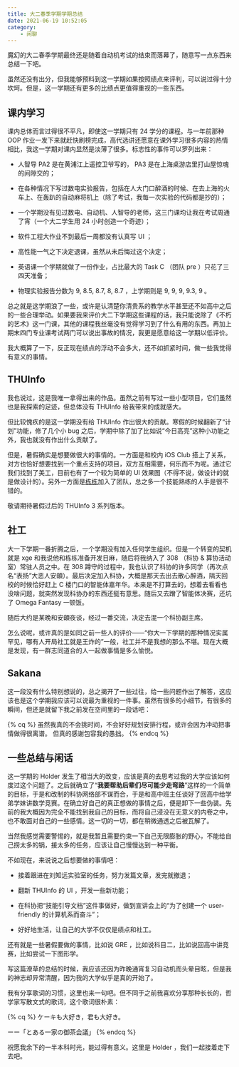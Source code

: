 ```yaml
---
title: 大二春季学期学期总结
date: 2021-06-19 10:52:05
category:
    - 闲聊
---
```


魔幻的大二春季学期最终还是随着自动机考试的结束而落幕了，随意写一点东西来总结一下吧。

<!-- more -->

虽然还没有出分，但我能够预料到这一学期如果按照绩点来评判，可以说过得十分坎坷。但是，这一学期还有更多的比绩点更值得重视的一些东西。

## 课内学习

课内总体而言过得很不平凡，即使这一学期只有 24 学分的课程。与一年前那种 OOP 作业一发下来就赶快刷榜完成，高代选讲还愿意在课外学习很多内容的热情相比，我这一学期对课内显然是淡薄了很多。标志性的事件可以罗列出来：

- 人智导 PA2 是在黄浦江上遥控卫爷写的， PA3 是在上海桌游店里打山屋惊魂的间隙交的；

- 在各种情况下写过数电实验报告，包括在人大门口醉酒的时候、在去上海的火车上、在轰趴的自动麻将机上（除了考试，我每一次实验的代码都是抄的）；

- 一个学期没有见过数电、自动机、人智导的老师，这三门课均让我在考试周通了宵（一个大二学生用 24 小时创造一个奇迹）；

- 软件工程大作业不到最后一周都没有认真写 UI ；

- 高性能一气之下决定退课，虽然从未后悔过这个决定；

- 英语课一个学期就做了一份作业，占比最大的 Task C （团队 pre ）只花了三四天准备；

- 物理实验报告分数为 9, 8.5, 8.7, 8, 8.7 ，上学期则是 9, 9, 9, 9.3, 9 。

总之就是这学期浪了一些，或许是认清楚你清贵系的教学水平甚至还不如高中之后的一些合理举动。如果要我来评价大二下学期这些课程的话，我只能说除了《不朽的艺术》这一门课，其他的课程我丝毫没有觉得学习到了什么有用的东西。再加上期末四门专业课考试两门可以说出事故的情况，我更是愿意给这一学期以低评价。

我大概算了一下，反正现在绩点的浮动不会多大，还不如抓紧时间，做一些我觉得有意义的事情。

## THUInfo

我也说过，这是我唯一拿得出来的作品。虽然之前有写过一些小型项目，它们虽然也是我探索的足迹，但总体没有 THUInfo 给我带来的成就感大。

但比较愧疚的是这一学期没有给 THUInfo 作出很大的贡献。寒假的时候翻新了“计划”功能，修了几个小 bug 之后，学期中除了加了比如说“今日高亮”这种小功能之外，我也就没有作出什么贡献了。

但是，暑假确实是想要做很大的事情的。一方面是和校内 iOS Club 搭上了关系，对方也恰好想要找到一个重点支持的项目，双方互相需要，何乐而不为呢。通过它我们找到了美工，目前也有了一个较为简单的 UI 效果图（不得不说，做设计的就是做设计的）。另外一方面是[栋栋](https://www.zhihu.com/question/63407413)加入了团队，总之多一个技能熟练的人手是很不错的。

敬请期待暑假过后的 THUInfo 3 系列版本。

## 社工

大一下学期一番折腾之后，一个学期没有加入任何学生组织。但是一个转变的契机就是 xge 和我说他和栋栋准备开发日麻，随后将我纳入了 308 （科协 & 算协活动室）常驻人员之中。在 308 蹲守的过程中，我也认识了科协的许多同学（再次点名“表扬”大恶人安頔）。最后决定加入科协，大概是那天去出去散心醉酒，隔天回校的时候恰好赶上 C 楼门口的智能体嘉年华。本来是不打算去的，想着去看看也没啥问题，就突然发现科协办的东西还挺有意思。随后又去蹭了智能体决赛，还坑了 Omega Fantasy 一顿饭。

随后大约是某晚和安頔夜谈，经过一番交流，决定去混一个科协副主席。

怎么说呢，或许真的是如同之前一些人的评价——“你大一下学期的那种情况实属罕见，哪有人开局社工就是王炸的”一般，社工并不是我想的那么不堪。现在大概是发现，有一群志同道合的人一起做事情是多么愉悦。

## Sakana

这一段没有什么特别想说的，总之揭开了一些过往，给一些问题作出了解答，这应该也是这个学期我应该可以说最为重视的一件事。虽然有很多的小细节，有很多的瞬间，但还是就留下我之前发在空间里的一段话吧：

{% cq %}
虽然我真的不会挑时间，不会好好规划安排行程，或许会因为冲动把事情做得很离谱。
但真的感谢包容我的愚拙。
{% endcq %}

## 一些总结与闲话

这一学期的 Holder 发生了相当大的改变，应该是真的去思考过我的大学应该如何度过这个问题了。之后就确立了“**我要帮助后辈们尽可能少走弯路**”这样的一个简单的目标，于是和改制的科协网络部不谋而合，于是和高中班主任谈好了回高中给学弟学妹讲数学竞赛。在确立好自己的真正想做的事情之后，便是卸下一些伪装。先前的我大概因为完全不能找到我自己的目标，而将自己浸没在无意义的内卷之中，也不敢面对自己的一些感情。这一切的一切，都在稍微通透之后被瓦解了。

当然我感觉需要警惕的，就是我暂且需要约束一下自己无限膨胀的野心，不能给自己捞太多的锅，接太多的任务，应该让自己慢慢达到一种平衡。

不如现在，来说说之后想要做的事情吧：

- 接着跟进在刘知远实验室的任务，努力发篇文章，发完就撤退；

- 翻新 THUInfo 的 UI ，开发一些新功能；

- 在科协把“技能引导文档”这件事做好，做到宣讲会上的“为了创建一个 user-friendly 的计算机系而奋斗”；

- 好好地生活，让自己的大学不仅仅是绩点和社工。

还有就是一些暑假要做的事情，比如说 GRE ，比如说科目二，比如说回高中讲竞赛，比如尝试一下图形学。

写这篇潦草的总结的时候，我应该还因为昨晚通宵复习自动机而头晕目眩，但是我的神志却异常清醒，因为我的大学似乎是真的开始了。

我有分享歌词的习惯，这里也来一句吧。但不同于之前我喜欢分享那种长长的，哲学家写散文式的歌词，这个歌词很朴素：

{% cq %}
ケーキも大好き，君も大好き。

ーー「とある一家の御茶会議」
{% endcq %}

祝愿我余下的一半本科时光，能过得有意义。这里是 Holder ，我们一起接着走下去吧。
